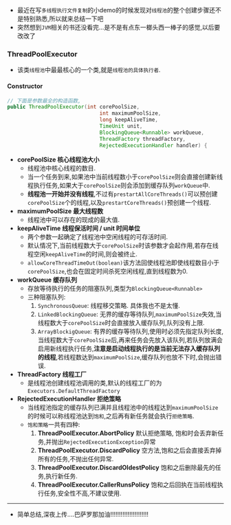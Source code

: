 - 最近在写`多线程执行文件复制`的小demo的时候发现对`线程池`的整个创建步骤还不是特别熟悉,所以就来总结一下吧
- 突然想到`JVM`相关的书还没看完...是不是有点东一榔头西一棒子的感觉,以后要改改了





### ThreadPoolExecutor

- 该类`线程池`中最最核心的一个类,就是`线程池的具体执行者`.

#### Constructor

```java
// 下面是参数最全的构造函数,   
public ThreadPoolExecutor(int corePoolSize,
                              int maximumPoolSize,
                              long keepAliveTime,
                              TimeUnit unit,
                              BlockingQueue<Runnable> workQueue,
                              ThreadFactory threadFactory,
                              RejectedExecutionHandler handler) {
```

- **corePoolSize  核心线程池大小**
  - 线程池中核心线程的数目.
  - 当一个任务到来,如果池中当前线程数小于`corePoolSize`则会直接创建新线程执行任务,如果大于`corePoolSize`则会添加到缓存队列`workQueue`中.
  - **线程池一开始并没有线程**,不过有`prestartAllCoreThreads()`可以预创建`corePoolSize`个的线程,以及`prestartCoreThreads()`预创建一个线程.
- **maximumPoolSize 最大线程数**
  - 线程池中可以存在的现成的最大值.
- **keepAliveTime 线程保活时间  /  unit  时间单位** 
  - 两个参数一起确定了线程池中空闲线程的可存活时间.
  - 默认情况下,当前线程数大于`corePoolSize`时该参数才会起作用,若存在线程空闲`keepAliveTime`的时间,则会被终止.
  - `allowCoreThreadTimeOut(boolean)`该方法回使线程池即使线程数目小于`corePoolSize`,也会在固定时间杀死空闲线程,直到线程数为0.
- **workQueue 缓存队列**
  - 存放等待执行的任务的阻塞队列,类型为`BlockingQueue<Runnable>`
  - 三种阻塞队列:
    1. `SynchronousQueue`: 线程移交策略. 具体我也不是太懂.  
    2. `LinkedBlockingQueue`: 无界的缓存等待队列,`maximumPoolSize`失效,当线程数大于`corePoolSize`时会直接放入缓存队列,队列没有上限.
    3. `ArrayBlockigQueue`: 有界的缓存等待队列,使用时必须先指定队列长度,当线程数大于`corePoolSize`后,再来任务会先放入该队列,若队列放满会启用新线程执行任务,**注意是启动线程执行的是当前无法存入缓存队列的线程**,若线程数达到`maximumPoolSize`,缓存队列也放不下时,会抛出错误.
- **ThreadFactory 线程工厂**
  - 是线程池创建线程池调用的类,默认的线程工厂的为`Executors.DefaultThreadFactory`
- **RejectedExecutionHandler 拒绝策略**
  - 当线程池指定的缓存队列已满并且线程池中的线程达到`maximumPoolSize`的时候可以称线程池达到`饱和`,之后再有新任务就会执行`拒绝策略`.
  - `饱和策略`一共有四种:
    1. **ThreadPoolExecutor.AbortPolicy**    默认拒绝策略, 饱和时会丢弃新任务,并抛出`RejectedExecutionException`异常
    2. **ThreadPoolExecutor.DiscardPolicy**    空方法,饱和之后会直接丢弃掉所有的任务,不抛出任何异常.
    3. **ThreadPoolExecutor.DiscardOldestPolicy**    饱和之后删除最先的任务,执行新任务.
    4. **ThreadPoolExecutor.CallerRunsPolicy**    饱和之后回执在当前线程执行任务,安全性不高,不建议使用.

---

- 简单总结,深夜上传....巴萨罗那加油!!!!!!!!!!!!!!!!!!!!!!
